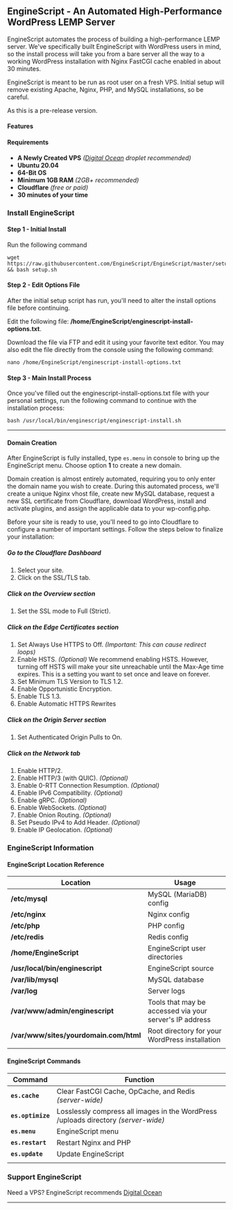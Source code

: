 ## **EngineScript - An Automated High-Performance WordPress LEMP Server**

EngineScript automates the process of building a high-performance LEMP server. We've specifically built EngineScript with WordPress users in mind, so the install process will take you from a bare server all the way to a working WordPress installation with Nginx FastCGI cache enabled in about 30 minutes.

EngineScript is meant to be run as root user on a fresh VPS. Initial setup will remove existing Apache, Nginx, PHP, and MySQL installations, so be careful.

As this is a pre-release version.

#### Features

#### Requirements
- **A Newly Created VPS** *([Digital Ocean](https://m.do.co/c/e57cc8492285) droplet recommended)*
- **Ubuntu 20.04**
- **64-Bit OS**
- **Minimum 1GB RAM** *(2GB+ recommended)*
- **Cloudflare** *(free or paid)*
- **30 minutes of your time**

### Install EngineScript
#### Step 1 - Initial Install
Run the following command
```shell
wget https://raw.githubusercontent.com/EngineScript/EngineScript/master/setup.sh && bash setup.sh
```
#### Step 2 - Edit Options File
After the initial setup script has run, you'll need to alter the install options file before continuing.

Edit the following file: **/home/EngineScript/enginescript-install-options.txt**.

Download the file via FTP and edit it using your favorite text editor. You may also edit the file directly from the console using the following command:
```shell
nano /home/EngineScript/enginescript-install-options.txt
```

#### Step 3 - Main Install Process
Once you've filled out the enginescript-install-options.txt file with your personal settings, run the following command to continue with the installation process:
```shell
bash /usr/local/bin/enginescript/enginescript-install.sh
```

----------

#### Domain Creation
After EngineScript is fully installed, type `es.menu` in console to bring up the EngineScript menu. Choose option **1** to create a new domain.

Domain creation is almost entirely automated, requiring you to only enter the domain name you wish to create. During this automated process, we'll create a unique Nginx vhost file, create new MySQL database, request a new SSL certificate from Cloudflare, download WordPress, install and activate plugins, and assign the applicable data to your wp-config.php.

Before your site is ready to use, you'll need to go into Cloudflare to configure a number of important settings. Follow the steps below to finalize your installation:

##### Go to the Cloudflare Dashboard
1. Select your site.
2. Click on the SSL/TLS tab.

##### Click on the Overview section
1. Set the SSL mode to Full (Strict).

##### Click on the Edge Certificates section
1. Set Always Use HTTPS to Off. *(Important: This can cause redirect loops)*
2. Enable HSTS. *(Optional)* We recommend enabling HSTS. However, turning off HSTS will make your site unreachable until the Max-Age time expires. This is a setting you want to set once and leave on forever.
3. Set Minimum TLS Version to TLS 1.2.
4. Enable Opportunistic Encryption.
5. Enable TLS 1.3.
6. Enable Automatic HTTPS Rewrites

##### Click on the Origin Server section
1. Set Authenticated Origin Pulls to On.

##### Click on the Network tab
1. Enable HTTP/2.
2. Enable HTTP/3 (with QUIC). *(Optional)*
3. Enable 0-RTT Connection Resumption. *(Optional)*
4. Enable IPv6 Compatibility. *(Optional)*
5. Enable gRPC. *(Optional)*
6. Enable WebSockets. *(Optional)*
7. Enable Onion Routing. *(Optional)*
8. Set Pseudo IPv4 to Add Header. *(Optional)*
9. Enable IP Geolocation. *(Optional)*

### EngineScript Information
#### EngineScript Location Reference
|Location        |Usage                          |
|----------------|-------------------------------|
|**/etc/mysql**                  |MySQL (MariaDB) config |
|**/etc/nginx**                  |Nginx config |
|**/etc/php**                    |PHP config |
|**/etc/redis**                  |Redis config |
|**/home/EngineScript**          |EngineScript user directories |
|**/usr/local/bin/enginescript** |EngineScript source |
|**/var/lib/mysql**              |MySQL database |
|**/var/log**                    |Server logs |
|**/var/www/admin/enginescript** |Tools that may be accessed via your server's IP address |
|**/var/www/sites/yourdomain.com/html**|Root directory for your WordPress installation |
|                                |                |

#### EngineScript Commands
|Command            |Function                       |
|-------------------|-------------------------------|
|**`es.cache`**     |Clear FastCGI Cache, OpCache, and Redis *(server-wide)* |
|**`es.optimize`**  |Losslessly compress all images in the WordPress /uploads directory *(server-wide)* |
|**`es.menu`**	    |EngineScript menu |
|**`es.restart`**   |Restart Nginx and PHP |
|**`es.update`**    |Update EngineScript |
|                   |                                |

### Support EngineScript
Need a VPS? EngineScript recommends [Digital Ocean](https://m.do.co/c/e57cc8492285)

----------
